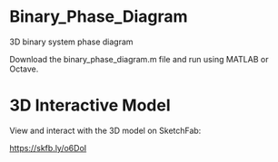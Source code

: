 # Binary_Phase_Diagram
3D binary system phase diagram

Download the binary_phase_diagram.m file and run using MATLAB or Octave.

# 3D Interactive Model
View and interact with the 3D model on SketchFab:

https://skfb.ly/o6DoI
